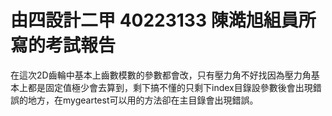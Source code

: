 # 由四設計二甲 40223133 陳澔旭組員所寫的考試報告
在這次2D齒輪中基本上齒數模數的參數都會改，只有壓力角不好找因為壓力角基本上都是固定值極少會去算到，剩下搞不懂的只剩下index目錄設參數後會出現錯誤的地方，在mygeartest可以用的方法卻在主目錄會出現錯誤。

